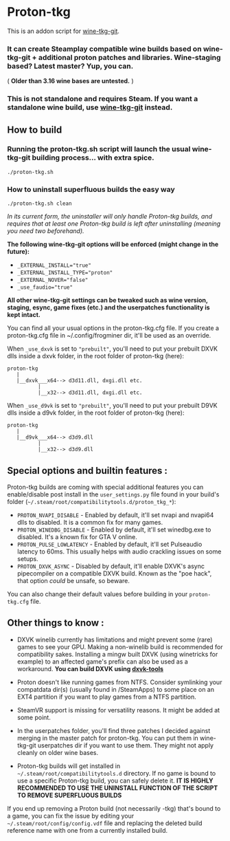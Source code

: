 # Proton-tkg

This is an addon script for [wine-tkg-git](https://github.com/Tk-Glitch/PKGBUILDS/tree/master/wine-tkg-git).

### It can create Steamplay compatible wine builds based on wine-tkg-git + additional proton patches and libraries. Wine-staging based? Latest master? Yup, you can.
( **Older than 3.16 wine bases are untested.** )

### This is not standalone and requires Steam. If you want a standalone wine build, use [wine-tkg-git](https://github.com/Tk-Glitch/PKGBUILDS/tree/master/wine-tkg-git) instead.

## How to build

### Running the proton-tkg.sh script will launch the usual wine-tkg-git building process... with extra spice.
```
./proton-tkg.sh
```

### How to uninstall superfluous builds the easy way
```
./proton-tkg.sh clean
```
*In its current form, the uninstaller will only handle Proton-tkg builds, and requires that at least one Proton-tkg build is left after uninstalling (meaning you need two beforehand).*


**The following wine-tkg-git options will be enforced (might change in the future):**
- `_EXTERNAL_INSTALL="true"`
- `_EXTERNAL_INSTALL_TYPE="proton"`
- `_EXTERNAL_NOVER="false"`
- `_use_faudio="true"`

**All other wine-tkg-git settings can be tweaked such as wine version, staging, esync, game fixes (etc.) and the userpatches functionality is kept intact.**

You can find all your usual options in the proton-tkg.cfg file. If you create a proton-tkg.cfg file in ~/.config/frogminer dir, it'll be used as an override.

When `_use_dxvk` is set to `"prebuilt"`, you'll need to put your prebuilt DXVK dlls inside a dxvk folder, in the root folder of proton-tkg (here):
```
proton-tkg
   |
   |__dxvk___x64--> d3d11.dll, dxgi.dll etc.
          |
          |__x32--> d3d11.dll, dxgi.dll etc.
```

When `_use_d9vk` is set to `"prebuilt"`, you'll need to put your prebuilt D9VK dlls inside a d9vk folder, in the root folder of proton-tkg (here):
```
proton-tkg
   |
   |__d9vk___x64--> d3d9.dll
          |
          |__x32--> d3d9.dll
```

## Special options and builtin features :

Proton-tkg builds are coming with special additional features you can enable/disable post install in the `user_settings.py` file found in your build's folder (`~/.steam/root/compatibilitytools.d/proton_tkg_*`):
- `PROTON_NVAPI_DISABLE` - Enabled by default, it'll set nvapi and nvapi64 dlls to disabled. It is a common fix for many games.
- `PROTON_WINEDBG_DISABLE` - Enabled by default, it'll set winedbg.exe to disabled. It's a known fix for GTA V online.
- `PROTON_PULSE_LOWLATENCY` - Enabled by default, it'll set Pulseaudio latency to 60ms. This usually helps with audio crackling issues on some setups.
- `PROTON_DXVK_ASYNC` - Disabled by default, it'll enable DXVK's async pipecompiler on a compatible DXVK build. Known as the "poe hack", that option *could* be unsafe, so beware.

You can also change their default values before building in your `proton-tkg.cfg` file.


## Other things to know :

- DXVK winelib currently has limitations and might prevent some (rare) games to see your GPU. Making a non-winelib build is recommended for compatibility sakes. Installing a mingw built DXVK (using winetricks for example) to an affected game's prefix can also be used as a workaround. **You can build DXVK using [dxvk-tools](https://github.com/Tk-Glitch/PKGBUILDS/tree/master/dxvk-tools)**

- Proton doesn't like running games from NTFS. Consider symlinking your compatdata dir(s) (usually found in /SteamApps) to some place on an EXT4 partition if you want to play games from a NTFS partition.

- SteamVR support is missing for versatility reasons. It might be added at some point.

- In the userpatches folder, you'll find three patches I decided against merging in the master patch for proton-tkg. You can put them in wine-tkg-git userpatches dir if you want to use them. They might not apply cleanly on older wine bases.

- Proton-tkg builds will get installed in `~/.steam/root/compatibilitytools.d` directory. If no game is bound to use a specific Proton-tkg build, you can safely delete it. **IT IS HIGHLY RECOMMENDED TO USE THE UNINSTALL FUNCTION OF THE SCRIPT TO REMOVE SUPERFLUOUS BUILDS**

If you end up removing a Proton build (not necessarily -tkg) that's bound to a game, you can fix the issue by editing your `~/.steam/root/config/config.vdf` file and replacing the deleted build reference name with one from a currently installed build.
